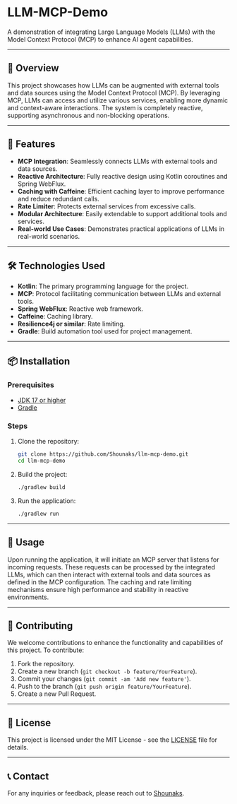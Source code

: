 # LLM-MCP-Demo

A demonstration of integrating Large Language Models (LLMs) with the Model Context Protocol (MCP) to enhance AI agent capabilities.

---

## 🚀 Overview

This project showcases how LLMs can be augmented with external tools and data sources using the Model Context Protocol (MCP). By leveraging MCP, LLMs can access and utilize various services, enabling more dynamic and context-aware interactions. The system is completely reactive, supporting asynchronous and non-blocking operations.

---

## 🧩 Features

* **MCP Integration**: Seamlessly connects LLMs with external tools and data sources.
* **Reactive Architecture**: Fully reactive design using Kotlin coroutines and Spring WebFlux.
* **Caching with Caffeine**: Efficient caching layer to improve performance and reduce redundant calls.
* **Rate Limiter**: Protects external services from excessive calls.
* **Modular Architecture**: Easily extendable to support additional tools and services.
* **Real-world Use Cases**: Demonstrates practical applications of LLMs in real-world scenarios.

---

## 🛠️ Technologies Used

* **Kotlin**: The primary programming language for the project.
* **MCP**: Protocol facilitating communication between LLMs and external tools.
* **Spring WebFlux**: Reactive web framework.
* **Caffeine**: Caching library.
* **Resilience4j or similar**: Rate limiting.
* **Gradle**: Build automation tool used for project management.

---

## 📦 Installation

### Prerequisites

* [JDK 17 or higher](https://adoptopenjdk.net/)
* [Gradle](https://gradle.org/install/)

### Steps

1. Clone the repository:

   ```bash
   git clone https://github.com/Shounaks/llm-mcp-demo.git
   cd llm-mcp-demo
   ```

2. Build the project:

   ```bash
   ./gradlew build
   ```

3. Run the application:

   ```bash
   ./gradlew run
   ```

---

## 🧪 Usage

Upon running the application, it will initiate an MCP server that listens for incoming requests. These requests can be processed by the integrated LLMs, which can then interact with external tools and data sources as defined in the MCP configuration. The caching and rate limiting mechanisms ensure high performance and stability in reactive environments.

---

## 🧠 Contributing

We welcome contributions to enhance the functionality and capabilities of this project. To contribute:

1. Fork the repository.
2. Create a new branch (`git checkout -b feature/YourFeature`).
3. Commit your changes (`git commit -am 'Add new feature'`).
4. Push to the branch (`git push origin feature/YourFeature`).
5. Create a new Pull Request.

---

## 📄 License

This project is licensed under the MIT License - see the [LICENSE](LICENSE) file for details.

---

## 📞 Contact

For any inquiries or feedback, please reach out to [Shounaks](https://github.com/Shounaks).
